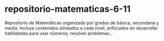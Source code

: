 # repositorio-matematicas-6-11
Repositorio de Matemáticas organizado por grados de básica, secundaria y media. Incluye contenidos alineados a cada nivel, enfocados en desarrollar habilidades para usar números, resolver problemas…

